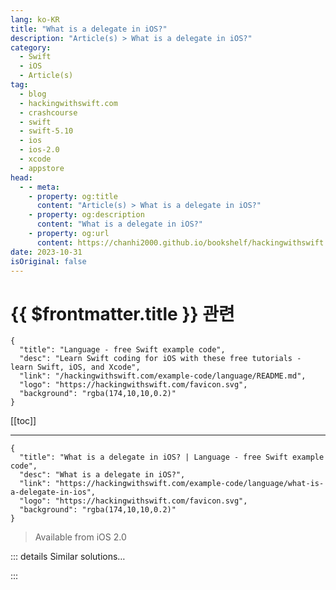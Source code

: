 ```yaml
---
lang: ko-KR
title: "What is a delegate in iOS?"
description: "Article(s) > What is a delegate in iOS?"
category:
  - Swift
  - iOS
  - Article(s)
tag: 
  - blog
  - hackingwithswift.com
  - crashcourse
  - swift
  - swift-5.10
  - ios
  - ios-2.0
  - xcode
  - appstore
head:
  - - meta:
    - property: og:title
      content: "Article(s) > What is a delegate in iOS?"
    - property: og:description
      content: "What is a delegate in iOS?"
    - property: og:url
      content: https://chanhi2000.github.io/bookshelf/hackingwithswift.com/example-code/language/what-is-a-delegate-in-ios.html
date: 2023-10-31
isOriginal: false
---
```


# {{ $frontmatter.title }} 관련

```component VPCard
{
  "title": "Language - free Swift example code",
  "desc": "Learn Swift coding for iOS with these free tutorials - learn Swift, iOS, and Xcode",
  "link": "/hackingwithswift.com/example-code/language/README.md",
  "logo": "https://hackingwithswift.com/favicon.svg",
  "background": "rgba(174,10,10,0.2)"
}
```

[[toc]]

---

```component VPCard
{
  "title": "What is a delegate in iOS? | Language - free Swift example code",
  "desc": "What is a delegate in iOS?",
  "link": "https://hackingwithswift.com/example-code/language/what-is-a-delegate-in-ios",
  "logo": "https://hackingwithswift.com/favicon.svg",
  "background": "rgba(174,10,10,0.2)"
}
```

> Available from iOS 2.0

<!-- TODO: 작성 -->

<!-- 
Delegates are extremely common in iOS development, but fortunately they are easy to understand: a delegate is any object that should be notified when something interesting has happened. What that "something interesting" means depends on the context: for example, a table view's delegate gets notified when the user taps on a row, whereas a navigation controller's delegate gets notified when the user moves between view controllers.

When you agree to be the delegate for an object, you will almost certainly need to conform to a specific protocol, such as `UITableViewDelegate`. These protocols will usually have some optional methods that you can implement if you care when something happens, for example, table views can notify you when users *deselect* a row, but most developers don't care. These protocols may also have some required methods that you *must* implement.

-->

::: details Similar solutions…

<!--
/example-code/system/how-to-handle-the-https-requirements-in-ios-with-app-transport-security">How to handle the HTTPS requirements in iOS with App Transport Security 
/example-code/catalyst/how-to-detect-your-ios-app-is-running-on-macos-catalyst">How to detect your iOS app is running on macOS Catalyst 
/example-code/language/how-to-use-compiler-directives-to-detect-the-ios-simulator">How to use compiler directives to detect the iOS Simulator 
/example-code/media/uiimagewritetosavedphotosalbum-how-to-write-to-the-ios-photo-album">UIImageWriteToSavedPhotosAlbum(): how to write to the iOS photo album 
/example-code/system/how-to-identify-an-ios-device-uniquely-with-identifierforvendor">How to identify an iOS device uniquely with identifierForVendor</a>
-->

:::

